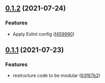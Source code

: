 ## [0.1.2](https://github.com/alexislours/vsc-utils/compare/0.1.1...0.1.2) (2021-07-24)


### Features

* Apply Eslint config ([f459990](https://github.com/alexislours/vsc-utils/commit/f4599902f7b0260b3b2cbf875e5a91419d3bc2d5))



## [0.1.1](https://github.com/alexislours/vsc-utils/compare/0.1.0...0.1.1) (2021-07-23)


### Features

* restructure code to be modular ([63f87b2](https://github.com/alexislours/vsc-utils/commit/63f87b234c4f6d14a82b16163e14a3268239ecc5))

